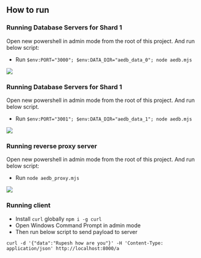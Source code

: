 ## How to run

### Running Database Servers for Shard 1

Open new powershell in admin mode from the root of this project. And run below script:

- Run `$env:PORT="3000"; $env:DATA_DIR="aedb_data_0"; node aedb.mjs`

![](https://i.imgur.com/4lKJDkH.png)

### Running Database Servers for Shard 1

Open new powershell in admin mode from the root of this project. And run below script.

- Run `$env:PORT="3001"; $env:DATA_DIR="aedb_data_1"; node aedb.mjs`

![](https://i.imgur.com/KR05Yd6.png)

### Running reverse proxy server

Open new powershell in admin mode from the root of this project. And run below script:

- Run `node aedb_proxy.mjs`

![](https://i.imgur.com/GfxpJzv.png)


### Running client 

- Install `curl` globally `npm i -g curl`
- Open Windows Command Prompt in admin mode 
- Then run below script to send payload to server
```
curl -d '{"data":"Rupesh how are you"}' -H 'Content-Type: application/json' http://localhost:8000/a
```